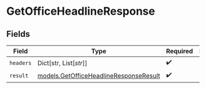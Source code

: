 # GetOfficeHeadlineResponse


## Fields

| Field                                                                                  | Type                                                                                   | Required                                                                               | Description                                                                            |
| -------------------------------------------------------------------------------------- | -------------------------------------------------------------------------------------- | -------------------------------------------------------------------------------------- | -------------------------------------------------------------------------------------- |
| `headers`                                                                              | Dict[str, List[*str*]]                                                                 | :heavy_check_mark:                                                                     | N/A                                                                                    |
| `result`                                                                               | [models.GetOfficeHeadlineResponseResult](../models/getofficeheadlineresponseresult.md) | :heavy_check_mark:                                                                     | N/A                                                                                    |